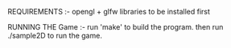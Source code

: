 REQUIREMENTS :-
opengl + glfw libraries to be installed first

RUNNING THE Game :-
run 'make' to build the program.
then run ./sample2D to run the game.
